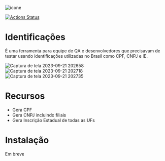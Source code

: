 ![icone](https://user-images.githubusercontent.com/7075481/117592396-b9cfe480-b10e-11eb-9e74-f039b1b5a100.png)

[![Actions Status](https://github.com/edenalencar/Identificacoes/workflows/CI/badge.svg)](https://github.com/edenalencar/Identificacoes/actions)

# Identificações
É uma ferramenta para equipe de QA e desenvolvedores que precisavam de testar usando identificações utilizadas no Brasil como CPF, CNPJ e IE.

![Captura de tela 2023-09-21 202658](https://github.com/edenalencar/Identificacoes/assets/7075481/e7f10a25-0874-48aa-8c14-e3003b1c34dd)
![Captura de tela 2023-09-21 202718](https://github.com/edenalencar/Identificacoes/assets/7075481/5b90ed9f-7729-4d87-84fa-5191f1044b3f)
![Captura de tela 2023-09-21 202735](https://github.com/edenalencar/Identificacoes/assets/7075481/d1c901c4-87d0-4760-83ee-3fdf1334eeac)

# Recursos
* Gera CPF 
* Gera CNPJ incluindo filiais
* Gera Inscrição Estadual de todas as UFs

# Instalação
Em breve
